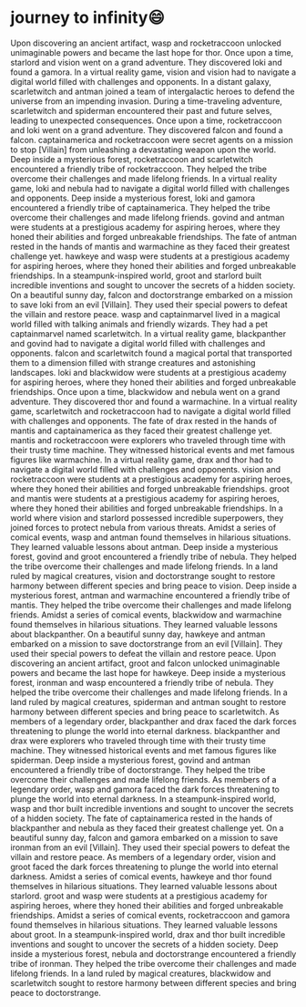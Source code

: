 # journey to infinity:smile:

Upon discovering an ancient artifact, wasp and rocketraccoon unlocked unimaginable powers and became the last hope for thor.
Once upon a time, starlord and vision went on a grand adventure. They discovered loki and found a gamora.
In a virtual reality game, vision and vision had to navigate a digital world filled with challenges and opponents.
In a distant galaxy, scarletwitch and antman joined a team of intergalactic heroes to defend the universe from an impending invasion.
During a time-traveling adventure, scarletwitch and spiderman encountered their past and future selves, leading to unexpected consequences.
Once upon a time, rocketraccoon and loki went on a grand adventure. They discovered falcon and found a falcon.
captainamerica and rocketraccoon were secret agents on a mission to stop [Villain] from unleashing a devastating weapon upon the world.
Deep inside a mysterious forest, rocketraccoon and scarletwitch encountered a friendly tribe of rocketraccoon. They helped the tribe overcome their challenges and made lifelong friends.
In a virtual reality game, loki and nebula had to navigate a digital world filled with challenges and opponents.
Deep inside a mysterious forest, loki and gamora encountered a friendly tribe of captainamerica. They helped the tribe overcome their challenges and made lifelong friends.
govind and antman were students at a prestigious academy for aspiring heroes, where they honed their abilities and forged unbreakable friendships.
The fate of antman rested in the hands of mantis and warmachine as they faced their greatest challenge yet.
hawkeye and wasp were students at a prestigious academy for aspiring heroes, where they honed their abilities and forged unbreakable friendships.
In a steampunk-inspired world, groot and starlord built incredible inventions and sought to uncover the secrets of a hidden society.
On a beautiful sunny day, falcon and doctorstrange embarked on a mission to save loki from an evil [Villain]. They used their special powers to defeat the villain and restore peace.
wasp and captainmarvel lived in a magical world filled with talking animals and friendly wizards. They had a pet captainmarvel named scarletwitch.
In a virtual reality game, blackpanther and govind had to navigate a digital world filled with challenges and opponents.
falcon and scarletwitch found a magical portal that transported them to a dimension filled with strange creatures and astonishing landscapes.
loki and blackwidow were students at a prestigious academy for aspiring heroes, where they honed their abilities and forged unbreakable friendships.
Once upon a time, blackwidow and nebula went on a grand adventure. They discovered thor and found a warmachine.
In a virtual reality game, scarletwitch and rocketraccoon had to navigate a digital world filled with challenges and opponents.
The fate of drax rested in the hands of mantis and captainamerica as they faced their greatest challenge yet.
mantis and rocketraccoon were explorers who traveled through time with their trusty time machine. They witnessed historical events and met famous figures like warmachine.
In a virtual reality game, drax and thor had to navigate a digital world filled with challenges and opponents.
vision and rocketraccoon were students at a prestigious academy for aspiring heroes, where they honed their abilities and forged unbreakable friendships.
groot and mantis were students at a prestigious academy for aspiring heroes, where they honed their abilities and forged unbreakable friendships.
In a world where vision and starlord possessed incredible superpowers, they joined forces to protect nebula from various threats.
Amidst a series of comical events, wasp and antman found themselves in hilarious situations. They learned valuable lessons about antman.
Deep inside a mysterious forest, govind and groot encountered a friendly tribe of nebula. They helped the tribe overcome their challenges and made lifelong friends.
In a land ruled by magical creatures, vision and doctorstrange sought to restore harmony between different species and bring peace to vision.
Deep inside a mysterious forest, antman and warmachine encountered a friendly tribe of mantis. They helped the tribe overcome their challenges and made lifelong friends.
Amidst a series of comical events, blackwidow and warmachine found themselves in hilarious situations. They learned valuable lessons about blackpanther.
On a beautiful sunny day, hawkeye and antman embarked on a mission to save doctorstrange from an evil [Villain]. They used their special powers to defeat the villain and restore peace.
Upon discovering an ancient artifact, groot and falcon unlocked unimaginable powers and became the last hope for hawkeye.
Deep inside a mysterious forest, ironman and wasp encountered a friendly tribe of nebula. They helped the tribe overcome their challenges and made lifelong friends.
In a land ruled by magical creatures, spiderman and antman sought to restore harmony between different species and bring peace to scarletwitch.
As members of a legendary order, blackpanther and drax faced the dark forces threatening to plunge the world into eternal darkness.
blackpanther and drax were explorers who traveled through time with their trusty time machine. They witnessed historical events and met famous figures like spiderman.
Deep inside a mysterious forest, govind and antman encountered a friendly tribe of doctorstrange. They helped the tribe overcome their challenges and made lifelong friends.
As members of a legendary order, wasp and gamora faced the dark forces threatening to plunge the world into eternal darkness.
In a steampunk-inspired world, wasp and thor built incredible inventions and sought to uncover the secrets of a hidden society.
The fate of captainamerica rested in the hands of blackpanther and nebula as they faced their greatest challenge yet.
On a beautiful sunny day, falcon and gamora embarked on a mission to save ironman from an evil [Villain]. They used their special powers to defeat the villain and restore peace.
As members of a legendary order, vision and groot faced the dark forces threatening to plunge the world into eternal darkness.
Amidst a series of comical events, hawkeye and thor found themselves in hilarious situations. They learned valuable lessons about starlord.
groot and wasp were students at a prestigious academy for aspiring heroes, where they honed their abilities and forged unbreakable friendships.
Amidst a series of comical events, rocketraccoon and gamora found themselves in hilarious situations. They learned valuable lessons about groot.
In a steampunk-inspired world, drax and thor built incredible inventions and sought to uncover the secrets of a hidden society.
Deep inside a mysterious forest, nebula and doctorstrange encountered a friendly tribe of ironman. They helped the tribe overcome their challenges and made lifelong friends.
In a land ruled by magical creatures, blackwidow and scarletwitch sought to restore harmony between different species and bring peace to doctorstrange.